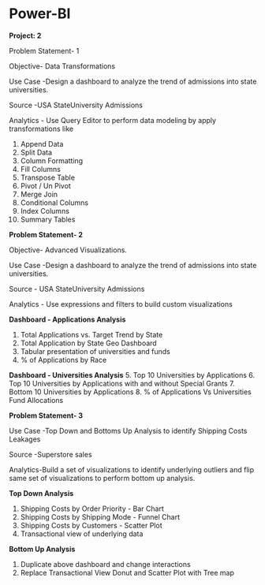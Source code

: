 # Power-BI
**Project: 2**

Problem Statement- 1

Objective- Data Transformations

Use Case -Design a dashboard to analyze the trend of admissions into state universities.

Source -USA StateUniversity Admissions

Analytics - Use Query Editor to perform data modeling by apply transformations like

1. Append Data
2. Split Data
3. Column Formatting
4. Fill Columns
5. Transpose Table
6. Pivot / Un Pivot
7. Merge Join
8. Conditional Columns
9. Index Columns
10. Summary Tables
    
**Problem Statement- 2**

Objective- Advanced Visualizations.

Use Case -Design a dashboard to analyze the trend of admissions into state universities.

Source - USA StateUniversity Admissions

Analytics - Use expressions and filters to build custom visualizations


**Dashboard - Applications Analysis**
1. Total Applications vs. Target Trend by State
2. Total Application by State Geo Dashboard
3. Tabular presentation of universities and funds
4. % of Applications by Race

**Dashboard - Universities Analysis**
5. Top 10 Universities by Applications
6. Top 10 Universities by Applications with and without Special Grants
7. Bottom 10 Universities by Applications
8. % of Applications Vs Universities Fund Allocations

**Problem Statement- 3**

Use Case -Top Down and Bottoms Up Analysis to identify Shipping Costs Leakages

Source -Superstore sales

Analytics-Build a set of visualizations to identify underlying outliers and flip same set of
visualizations to perform bottom up analysis.

**Top Down Analysis**
1. Shipping Costs by Order Priority - Bar Chart
2. Shipping Costs by Shipping Mode - Funnel Chart
3. Shipping Costs by Customers - Scatter Plot
4. Transactional view of underlying data
   
**Bottom Up Analysis**
1. Duplicate above dashboard and change interactions
2. Replace Transactional View Donut and Scatter Plot with Tree map
